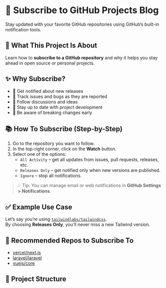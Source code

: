 # 🔔 Subscribe to GitHub Projects Blog

Stay updated with your favorite GitHub repositories using GitHub’s built-in notification tools.

## 📖 What This Project Is About

Learn how to **subscribe to a GitHub repository** and why it helps you stay ahead in open source or personal projects.

## ✨ Why Subscribe?

- 🔔 Get notified about new releases
- 🐛 Track issues and bugs as they are reported
- 💬 Follow discussions and ideas
- 🌟 Stay up to date with project development
- 🔧 Be aware of breaking changes early

## 📚 How To Subscribe (Step-by-Step)

1. Go to the repository you want to follow.
2. In the top-right corner, click on the **Watch** button.
3. Select one of the options:
   - `All Activity` – get all updates from issues, pull requests, releases, etc.
   - `Releases Only` – get notified only when new versions are published.
   - `Ignore` – stop all notifications.

> 💡 Tip: You can manage email or web notifications in **GitHub Settings > Notifications**.

## ✅ Example Use Case

Let’s say you’re using [`tailwindlabs/tailwindcss`](https://github.com/tailwindlabs/tailwindcss).  
By choosing **Releases Only**, you’ll never miss a new Tailwind version.

## 📌 Recommended Repos to Subscribe To

- [vercel/next.js](https://github.com/vercel/next.js)
- [laravel/laravel](https://github.com/laravel/laravel)
- [vuejs/core](https://github.com/vuejs/core)

## 📂 Project Structure

